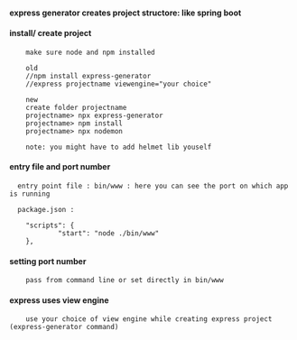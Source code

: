 #### express generator creates project structore: like spring boot

#### install/ create project

        make sure node and npm installed
        
        old
        //npm install express-generator
        //express projectname viewengine="your choice"
        
        new
        create folder projectname
        projectname> npx express-generator  
        projectname> npm install
        projectname> npx nodemon
        
        note: you might have to add helmet lib youself
        
#### entry file and port number

      entry point file : bin/www : here you can see the port on which app is running
      
      package.json :
      
        "scripts": {
                "start": "node ./bin/www"
        },
      
#### setting port number
        
        pass from command line or set directly in bin/www
        
#### express uses view engine

        use your choice of view engine while creating express project (express-generator command)
        
      
     
